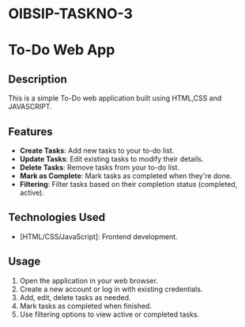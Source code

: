 # OIBSIP-TASKNO-3

# To-Do Web App

## Description
This is a simple To-Do web application built using HTML,CSS and JAVASCRIPT.

## Features
- **Create Tasks**: Add new tasks to your to-do list.
- **Update Tasks**: Edit existing tasks to modify their details.
- **Delete Tasks**: Remove tasks from your to-do list.
- **Mark as Complete**: Mark tasks as completed when they're done.
- **Filtering**: Filter tasks based on their completion status (completed, active).

## Technologies Used
- [HTML/CSS/JavaScript]: Frontend development.


## Usage
1. Open the application in your web browser.
2. Create a new account or log in with existing credentials.
3. Add, edit, delete tasks as needed.
4. Mark tasks as completed when finished.
5. Use filtering options to view active or completed tasks.


